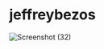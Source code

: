 # jeffreybezos
![Screenshot (32)](https://github.com/prapcorp/jeff-bezos/assets/138362347/05906a99-b50a-471b-a0cd-9f6d8a60a5bb)




